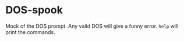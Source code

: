 # DOS-spook

Mock of the DOS prompt.
Any valid DOS will give a funny error.
`help` will print the commands.
